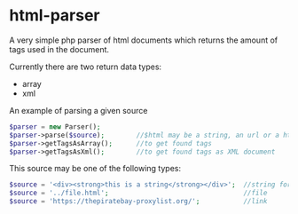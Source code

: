 # html-parser
A very simple php parser of html documents which returns the amount of tags used in the document.   

Currently there are two return data types: 
* array
* xml

An example of parsing a given source
```php
$parser = new Parser();
$parser->parse($source);        //$html may be a string, an url or a html document 
$parser->getTagsAsArray();      //to get found tags
$parser->getTagsAsXml();        //to get found tags as XML document
```

This source may be one of the following types:
```php
$source = '<div><strong>this is a string</strong></div>';  //string format
$source = '../file.html';                                  //file
$source = 'https://thepiratebay-proxylist.org/';           //link
```
